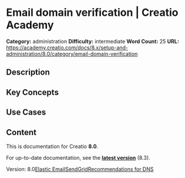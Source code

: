# Email domain verification | Creatio Academy

**Category:** administration **Difficulty:** intermediate **Word Count:** 25
**URL:**
https://academy.creatio.com/docs/8.x/setup-and-administration/8.0/category/email-domain-verification

## Description

## Key Concepts

## Use Cases

## Content

This is documentation for Creatio **8.0**.

For up-to-date documentation, see the
**[latest version](/docs/8.x/setup-and-administration/administration/user-and-access-management/user-access-overview)**
(8.3).

Version:
8.0[Elastic Email](/docs/8.x/setup-and-administration/8.0/administration/email-domain-verification/domain-verification-for-the-elastic-email-provider)[SendGrid](/docs/8.x/setup-and-administration/8.0/administration/email-domain-verification/domain-verification-for-the-sendgrid-provider)[Recommendations for DNS](/docs/8.x/setup-and-administration/8.0/administration/email-domain-verification/recommendations-on-setting-up-the-popular-dns-providers)
